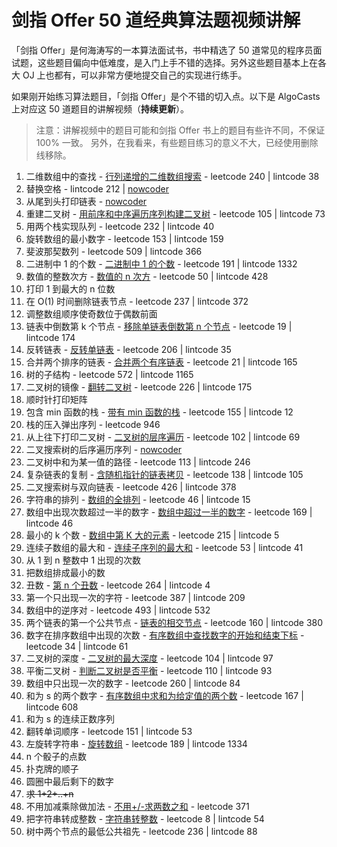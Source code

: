 # 剑指 Offer 50 道经典算法题视频讲解

「剑指 Offer」是何海涛写的一本算法面试书，书中精选了 50 道常见的程序员面试题，这些题目偏向中低难度，是入门上手不错的选择。另外这些题目基本上在各大 OJ 上也都有，可以非常方便地提交自己的实现进行练手。

如果刚开始练习算法题目，「剑指 Offer」是个不错的切入点。以下是 AlgoCasts 上对应这 50 道题目的讲解视频（**持续更新**）。

> 注意：讲解视频中的题目可能和剑指 Offer 书上的题目有些许不同，不保证 100% 一致。
> 另外，在我看来，有些题目练习的意义不大，已经使用删除线移除。

1. 二维数组中的查找 - [行列递增的二维数组搜索](https://algocasts.io/episodes/AEpoMmQ1) - leetcode 240 | lintcode 38
1. 替换空格 - lintcode 212 | [nowcoder](https://www.nowcoder.com/practice/4060ac7e3e404ad1a894ef3e17650423)
1. 从尾到头打印链表 - [nowcoder](https://www.nowcoder.com/practice/d0267f7f55b3412ba93bd35cfa8e8035)
1. 重建二叉树 - [用前序和中序遍历序列构建二叉树](https://algocasts.io/episodes/M0G2DaWz) - leetcode 105 | lintcode 73
1. 用两个栈实现队列 - leetcode 232 | lintcode 40
1. 旋转数组的最小数字 - leetcode 153 | lintcode 159
1. 斐波那契数列 - leetcode 509 | lintcode 366
1. 二进制中 1 的个数 - [二进制中 1 的个数](https://algocasts.io/episodes/XZWvbBW7) - leetcode 191 | lintcode 1332
1. 数值的整数次方 - [数值的 n 次方](https://algocasts.io/episodes/Z5mzJmdn) - leetcode 50 | lintcode 428
1. 打印 1 到最大的 n 位数
1. 在 O(1) 时间删除链表节点 - leetcode 237 | lintcode 372
1. 调整数组顺序使奇数位于偶数前面
1. 链表中倒数第 k 个节点 - [移除单链表倒数第 n 个节点](https://algocasts.io/episodes/eAGQQlG4) - leetcode 19 | lintcode 174
1. 反转链表 - [反转单链表](https://algocasts.io/episodes/QrWZbW5w) - leetcode 206 | lintcode 35
1. 合并两个排序的链表 - [合并两个有序链表](https://algocasts.io/episodes/17WMoGjw) - leetcode 21 | lintcode 165
1. 树的子结构 - leetcode 572 | lintcode 1165
1. 二叉树的镜像 - [翻转二叉树](https://algocasts.io/episodes/6emEEjmV) - leetcode 226 | lintcode 175
1. 顺时针打印矩阵
1. 包含 min 函数的栈 - [带有 min 函数的栈](https://algocasts.io/episodes/LPmwNWqw) - leetcode 155 | lintcode 12
1. 栈的压入弹出序列 - leetcode 946
1. 从上往下打印二叉树 - [二叉树的层序遍历](https://algocasts.io/episodes/qjG0bWK2) - leetcode 102 | lintcode 69
1. 二叉搜索树的后序遍历序列 - [nowcoder](https://www.nowcoder.com/practice/a861533d45854474ac791d90e447bafd)
1. 二叉树中和为某一值的路径 - leetcode 113 | lintcode 246
1. 复杂链表的复制 - [含随机指针的链表拷贝](https://algocasts.io/episodes/RVmVkoGQ) - leetcode 138 | lintcode 105
1. 二叉搜索树与双向链表 - leetcode 426 | lintcode 378
1. 字符串的排列 - [数组的全排列](https://algocasts.io/episodes/ldGj7p9j) - leetcode 46 | lintcode 15
1. 数组中出现次数超过一半的数字 - [数组中超过一半的数字](https://algocasts.io/episodes/VlWd8W06) - leetcode 169 | lintcode 46
1. 最小的 k 个数 - [数组中第 K 大的元素](https://algocasts.io/episodes/vkmelbWb) - leetcode 215 | lintcode 5
1. 连续子数组的最大和 - [连续子序列的最大和](https://algocasts.io/episodes/deG4vW1R) - leetcode 53 | lintcode 41
1. 从 1 到 n 整数中 1 出现的次数
1. 把数组排成最小的数
1. 丑数 - [第 n 个丑数](https://algocasts.io/episodes/ldGjk7p9) - leetcode 264 | lintcode 4
1. 第一个只出现一次的字符 - leetcode 387 | lintcode 209
1. 数组中的逆序对 - leetcode 493 | lintcode 532
1. 两个链表的第一个公共节点 - [链表的相交节点](https://algocasts.io/episodes/AwmX9Gx6) - leetcode 160 | lintcode 380
1. 数字在排序数组中出现的次数 - [有序数组中查找数字的开始和结束下标](https://algocasts.io/episodes/QrWZJaW5) - leetcode 34 | lintcode 61
1. 二叉树的深度 - [二叉树的最大深度](https://algocasts.io/episodes/jwmB5W8Z) - leetcode 104 | lintcode 97
1. 平衡二叉树 - [判断二叉树是否平衡](https://algocasts.io/episodes/j5pglWx8) - leetcode 110 | lintcode 93
1. 数组中只出现一次的数字 - leetcode 260 | lintcode 84
1. 和为 s 的两个数字 - [有序数组中求和为给定值的两个数](https://algocasts.io/episodes/6emEjGVr) - leetcode 167 | lintcode 608
1. 和为 s 的连续正数序列
1. 翻转单词顺序 - leetcode 151 | lintcode 53
1. 左旋转字符串 - [旋转数组](https://algocasts.io/episodes/Z5mzgwGd) - leetcode 189 | lintcode 1334
1. n 个骰子的点数
1. 扑克牌的顺子
1. 圆圈中最后剩下的数字
1. ~~求 1+2+..+n~~
1. 不用加减乘除做加法 - [不用+/-求两数之和](https://algocasts.io/episodes/XZWvBW7n) - leetcode 371
1. 把字符串转成整数 - [字符串转整数](https://algocasts.io/episodes/aVWyYW25) - leetcode 8 | lintcode 54
1. 树中两个节点的最低公共祖先 - leetcode 236 | lintcode 88
